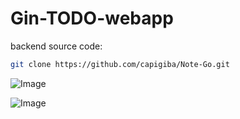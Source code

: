 # Gin-TODO-webapp
backend source code:
```bash
git clone https://github.com/capigiba/Note-Go.git
```

![Image](./assets/homepage.png)

![Image](./assets/register.png)
